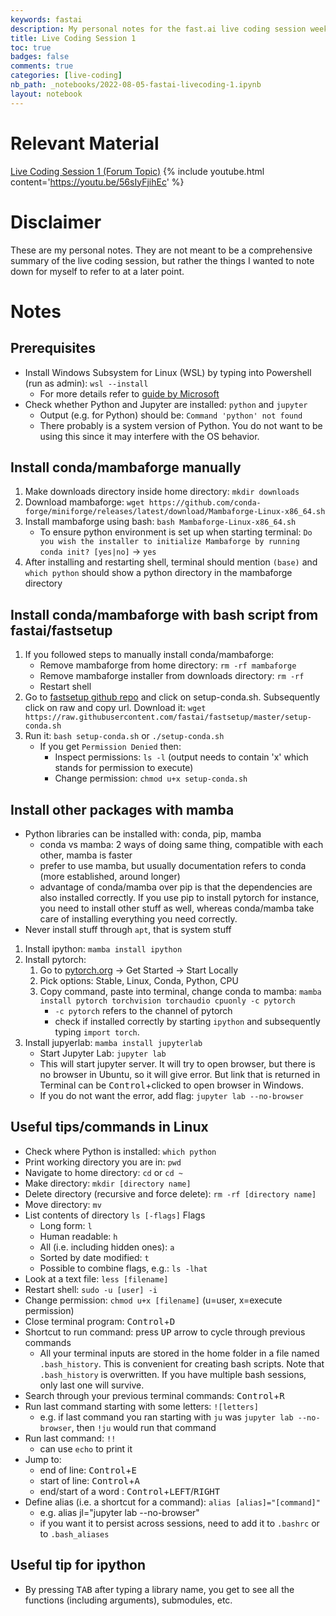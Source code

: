 ```yaml
---
keywords: fastai
description: My personal notes for the fast.ai live coding session week 1.
title: Live Coding Session 1
toc: true 
badges: false
comments: true
categories: [live-coding]
nb_path: _notebooks/2022-08-05-fastai-livecoding-1.ipynb
layout: notebook
---
```


<!--
#################################################
### THIS FILE WAS AUTOGENERATED! DO NOT EDIT! ###
#################################################
# file to edit: _notebooks/2022-08-05-fastai-livecoding-1.ipynb
-->

<div class="container" id="notebook-container">
        
<div class="cell border-box-sizing text_cell rendered"><div class="inner_cell">
<div class="text_cell_render border-box-sizing rendered_html">
<h1 id="Relevant-Material">Relevant Material<a class="anchor-link" href="#Relevant-Material"> </a></h1><p><a href="https://forums.fast.ai/t/live-coding-1/96649">Live Coding Session 1 (Forum Topic)</a>
{% include youtube.html content='<a href="https://youtu.be/56sIyFjihEc">https://youtu.be/56sIyFjihEc</a>' %}</p>

</div>
</div>
</div>
<div class="cell border-box-sizing text_cell rendered"><div class="inner_cell">
<div class="text_cell_render border-box-sizing rendered_html">
<h1 id="Disclaimer">Disclaimer<a class="anchor-link" href="#Disclaimer"> </a></h1><p>These are my personal notes. They are not meant to be a comprehensive summary of the live coding session, but rather the things I wanted to note down for myself to refer to at a later point.</p>

</div>
</div>
</div>
<div class="cell border-box-sizing text_cell rendered"><div class="inner_cell">
<div class="text_cell_render border-box-sizing rendered_html">
<h1 id="Notes">Notes<a class="anchor-link" href="#Notes"> </a></h1><h2 id="Prerequisites">Prerequisites<a class="anchor-link" href="#Prerequisites"> </a></h2><ul>
<li>Install Windows Subsystem for Linux (WSL) by typing into Powershell (run as admin): <code>wsl --install</code><ul>
<li>For more details refer to <a href="https://docs.microsoft.com/en-us/windows/wsl/install">guide by Microsoft</a></li>
</ul>
</li>
<li>Check whether Python and Jupyter are installed: <code>python</code> and <code>jupyter</code><ul>
<li>Output (e.g. for Python) should be: <code>Command 'python' not found</code> </li>
<li>There probably is a system version of Python. You do not want to be using this since it may interfere with the OS behavior.</li>
</ul>
</li>
</ul>
<h2 id="Install-conda/mambaforge-manually">Install conda/mambaforge manually<a class="anchor-link" href="#Install-conda/mambaforge-manually"> </a></h2><ol>
<li>Make downloads directory inside home directory: <code>mkdir downloads</code></li>
<li>Download mambaforge: <code>wget https://github.com/conda-forge/miniforge/releases/latest/download/Mambaforge-Linux-x86_64.sh</code></li>
<li>Install mambaforge using bash: <code>bash Mambaforge-Linux-x86_64.sh</code><ul>
<li>To ensure python environment is set up when starting terminal: <code>Do you wish the installer to initialize Mambaforge by running conda init? [yes|no]</code> &rarr; <code>yes</code></li>
</ul>
</li>
<li>After installing and restarting shell, terminal should mention <code>(base)</code> and <code>which python</code> should show a python directory in the mambaforge directory</li>
</ol>
<h2 id="Install-conda/mambaforge-with-bash-script-from-fastai/fastsetup">Install conda/mambaforge with bash script from fastai/fastsetup<a class="anchor-link" href="#Install-conda/mambaforge-with-bash-script-from-fastai/fastsetup"> </a></h2><ol>
<li>If you followed steps to manually install conda/mambaforge:<ul>
<li>Remove mambaforge from home directory: <code>rm -rf mambaforge</code> </li>
<li>Remove mambaforge installer from downloads directory: <code>rm -rf</code></li>
<li>Restart shell</li>
</ul>
</li>
<li>Go to <a href="https://github.com/fastai/fastsetup">fastsetup github repo</a> and click on setup-conda.sh. Subsequently click on raw and copy url. Download it: <code>wget https://raw.githubusercontent.com/fastai/fastsetup/master/setup-conda.sh</code></li>
<li>Run it: <code>bash setup-conda.sh</code> or <code>./setup-conda.sh</code><ul>
<li>If you get <code>Permission Denied</code> then:<ul>
<li>Inspect permissions: <code>ls -l</code> (output needs to contain 'x' which stands for permission to execute)</li>
<li>Change permission: <code>chmod u+x setup-conda.sh</code></li>
</ul>
</li>
</ul>
</li>
</ol>
<h2 id="Install-other-packages-with-mamba">Install other packages with mamba<a class="anchor-link" href="#Install-other-packages-with-mamba"> </a></h2><ul>
<li>Python libraries can be installed with: conda, pip, mamba<ul>
<li>conda vs mamba: 2 ways of doing same thing, compatible with each other, mamba is faster</li>
<li>prefer to use mamba, but usually documentation refers to conda (more established, around longer)</li>
<li>advantage of conda/mamba over pip is that the dependencies are also installed correctly. If you use pip to install pytorch for instance, you need to install other stuff as well, whereas conda/mamba take care of installing everything you need correctly.</li>
</ul>
</li>
<li>Never install stuff through <code>apt</code>, that is system stuff</li>
</ul>
<ol>
<li>Install ipython: <code>mamba install ipython</code></li>
<li>Install pytorch:<ol>
<li>Go to <a href="pytorch.org">pytorch.org</a>  &rarr; Get Started &rarr; Start Locally</li>
<li>Pick options: Stable, Linux, Conda, Python, CPU</li>
<li>Copy command, paste into terminal, change conda to mamba: <code>mamba install pytorch torchvision torchaudio cpuonly -c pytorch</code><ul>
<li><code>-c pytorch</code> refers to the channel of pytorch </li>
<li>check if installed correctly by starting <code>ipython</code> and subsequently typing <code>import torch</code>.</li>
</ul>
</li>
</ol>
</li>
<li>Install jupyerlab: <code>mamba install jupyterlab</code><ul>
<li>Start Jupyter Lab: <code>jupyter lab</code></li>
<li>This will start jupyter server. It will try to open browser, but there is no browser in Ubuntu, so it will give error. But link that is returned in Terminal can be <kbd>Control</kbd>+clicked to open browser in Windows.</li>
<li>If you do not want the error, add flag: <code>jupyter lab --no-browser</code></li>
</ul>
</li>
</ol>

</div>
</div>
</div>
<div class="cell border-box-sizing text_cell rendered"><div class="inner_cell">
<div class="text_cell_render border-box-sizing rendered_html">
<h2 id="Useful-tips/commands-in-Linux">Useful tips/commands in Linux<a class="anchor-link" href="#Useful-tips/commands-in-Linux"> </a></h2><ul>
<li>Check where Python is installed: <code>which python</code></li>
<li>Print working directory you are in: <code>pwd</code></li>
<li>Navigate to home directory: <code>cd</code> or <code>cd ~</code></li>
<li>Make directory: <code>mkdir [directory name]</code></li>
<li>Delete directory (recursive and force delete): <code>rm -rf [directory name]</code></li>
<li>Move directory: <code>mv</code></li>
<li>List contents of directory <code>ls [-flags]</code>
  Flags<ul>
<li>Long form: <code>l</code></li>
<li>Human readable: <code>h</code></li>
<li>All (i.e. including hidden ones): <code>a</code></li>
<li>Sorted by date modified: <code>t</code></li>
<li>Possible to combine flags, e.g.: <code>ls -lhat</code> </li>
</ul>
</li>
<li>Look at a text file: <code>less [filename]</code></li>
<li>Restart shell: <code>sudo -u [user] -i</code></li>
<li>Change permission: <code>chmod u+x [filename]</code> (u=user, x=execute permission)</li>
<li>Close terminal program: <kbd>Control</kbd>+<kbd>D</kbd></li>
<li>Shortcut to run command: press <kbd>UP</kbd> arrow to cycle through previous commands<ul>
<li>All your terminal inputs are stored in the home folder in a file named <code>.bash_history</code>. This is convenient for creating bash scripts. Note that <code>.bash_history</code> is overwritten. If you have multiple bash sessions, only last one will survive.</li>
</ul>
</li>
<li>Search through your previous terminal commands: <kbd>Control</kbd>+<kbd>R</kbd></li>
<li>Run last command starting with some letters: <code>![letters]</code><ul>
<li>e.g. if last command you ran starting with <code>ju</code> was <code>jupyter lab --no-browser</code>, then <code>!ju</code> would run that command</li>
</ul>
</li>
<li>Run last command: <code>!!</code><ul>
<li>can use <code>echo</code> to print it</li>
</ul>
</li>
<li>Jump to:<ul>
<li>end of line: <kbd>Control</kbd>+<kbd>E</kbd></li>
<li>start of line: <kbd>Control</kbd>+<kbd>A</kbd></li>
<li>end/start of a word : <kbd>Control</kbd>+<kbd>LEFT</kbd>/<kbd>RIGHT</kbd></li>
</ul>
</li>
<li>Define alias (i.e. a shortcut for a command): <code>alias [alias]="[command]"</code><ul>
<li>e.g. alias jl="jupyter lab --no-browser"</li>
<li>if you want it to persist across sessions, need to add it to <code>.bashrc</code> or to <code>.bash_aliases</code></li>
</ul>
</li>
</ul>

</div>
</div>
</div>
<div class="cell border-box-sizing text_cell rendered"><div class="inner_cell">
<div class="text_cell_render border-box-sizing rendered_html">
<h2 id="Useful-tip-for-ipython">Useful tip for ipython<a class="anchor-link" href="#Useful-tip-for-ipython"> </a></h2><ul>
<li>By pressing <kbd>TAB</kbd> after typing a library name, you get to see all the functions (including arguments), submodules, etc.</li>
</ul>

</div>
</div>
</div>
</div>
 

